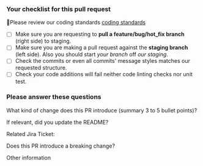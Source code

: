 ### Your checklist for this pull request

🚨Please review our coding standards [coding standards]()

- [ ] Make sure you are requesting to **pull a feature/bug/hot_fix branch** (right side) to staging.
- [ ] Make sure you are making a pull request against the **staging branch** (left side). Also you should start *your branch* off *our staging*.
- [ ] Check the commits or even all commits' message styles matches our requested structure.
- [ ] Check your code additions will fail neither code linting checks nor unit test.

### Please answer these questions

What kind of change does this PR introduce (summary 3 to 5 bullet points)?

If relevant, did you update the README?

Related Jira Ticket:

Does this PR introduce a breaking change?

Other information